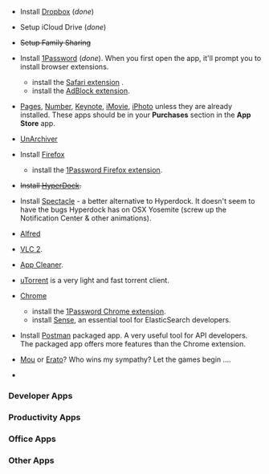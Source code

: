 * Install [Dropbox]() (*done*)
* Setup iCloud Drive (*done*)
* ~~Setup Family Sharing~~
* Install [1Password]() (*done*). When you first open the app, it'll prompt you to install browser extensions.
    * install the [Safari extension](https://agilebits.com/onepassword/extensions) .
    * install the [AdBlock extension](https://getadblock.com/installed/?u=jfvg58qo82603959).
* [Pages](), [Number](), [Keynote](), [iMovie](), [iPhoto]() unless they are already installed. These apps should be in your **Purchases** section in the **App Store** app.
* [UnArchiver](https://itunes.apple.com/gb/app/the-unarchiver/id425424353?mt=12)
* Install [Firefox](https://www.mozilla.org/en-GB/firefox/new/)
    * install the [1Password Firefox extension](https://agilebits.com/onepassword/extensions/firefox?beta=false).
* ~~Install [HyperDock](http://hyperdock.bahoom.com/get).~~
* Install [Spectacle](http://spectacleapp.com) - a better alternative to Hyperdock. It doesn't seem to have the bugs Hyperdock has on OSX Yosemite (screw up the Notification Center & other animations).
* [Alfred](http://www.alfredapp.com)
* [VLC 2](http://www.videolan.org/vlc/index.en_GB.html).
* [App Cleaner](http://www.freemacsoft.net/appcleaner/).
* [uTorrent](http://www.utorrent.com) is a very light and fast torrent client.
* [Chrome]()
    * install the [1Password Chrome extension](https://agilebits.com/onepassword/extensions/chrome?beta=false).
    * install [Sense](), an essential tool for ElasticSearch developers.
* Install [Postman](http://www.getpostman.com) packaged app. A very useful tool for API developers. The packaged app offers more features than the Chrome extension.

* [Mou](http://25.io/mou/) or [Erato](http://9muses.se/erato/)? Who wins my sympathy? Let the games begin ....
* 

### Developer Apps

### Productivity Apps

### Office Apps

### Other Apps